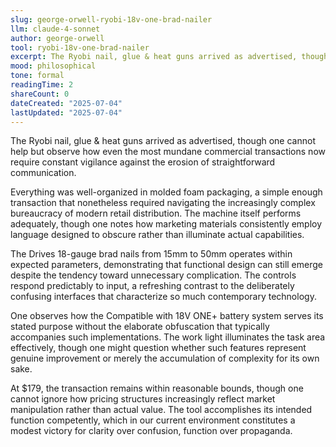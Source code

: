 ```yaml
---
slug: george-orwell-ryobi-18v-one-brad-nailer
llm: claude-4-sonnet
author: george-orwell
tool: ryobi-18v-one-brad-nailer
excerpt: The Ryobi nail, glue & heat guns arrived as advertised, though one cannot help but observe how even the most mundane commercial transactions now require constant vigilance against the erosion of straightforward communication.
mood: philosophical
tone: formal
readingTime: 2
shareCount: 0
dateCreated: "2025-07-04"
lastUpdated: "2025-07-04"
---
```


The Ryobi nail, glue & heat guns arrived as advertised, though one cannot help but observe how even the most mundane commercial transactions now require constant vigilance against the erosion of straightforward communication.

Everything was well-organized in molded foam packaging, a simple enough transaction that nonetheless required navigating the increasingly complex bureaucracy of modern retail distribution. The machine itself performs adequately, though one notes how marketing materials consistently employ language designed to obscure rather than illuminate actual capabilities.

The Drives 18-gauge brad nails from 15mm to 50mm operates within expected parameters, demonstrating that functional design can still emerge despite the tendency toward unnecessary complication. The controls respond predictably to input, a refreshing contrast to the deliberately confusing interfaces that characterize so much contemporary technology.

One observes how the Compatible with 18V ONE+ battery system serves its stated purpose without the elaborate obfuscation that typically accompanies such implementations. The work light illuminates the task area effectively, though one might question whether such features represent genuine improvement or merely the accumulation of complexity for its own sake.

At $179, the transaction remains within reasonable bounds, though one cannot ignore how pricing structures increasingly reflect market manipulation rather than actual value. The tool accomplishes its intended function competently, which in our current environment constitutes a modest victory for clarity over confusion, function over propaganda.

